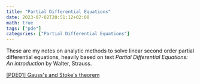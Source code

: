 ```yaml
---
title: "Partial Differential Equations"
date: 2023-07-02T20:51:12+02:00
math: true
tags: ["pde"]
categories: ["Partial Differential Equations"]
---
```


These are my notes on analytic methods to solve linear second order partial differential equations, heavily based on text *Partial Differential Equations: An introduction* by Walter, Strauss.

[[PDE01] Gauss's and Stoke's theorem](./../../../../gauss-and-stokes-theorem.pdf)

